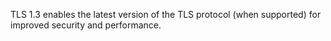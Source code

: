 TLS 1.3 enables the latest version of the TLS protocol (when supported) for improved security and performance.
